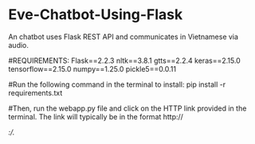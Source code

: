 # Eve-Chatbot-Using-Flask
An chatbot uses Flask REST API and communicates in Vietnamese via audio.


#REQUIREMENTS:
Flask==2.2.3
nltk==3.8.1
gtts==2.2.4
keras==2.15.0
tensorflow==2.15.0
numpy==1.25.0
pickle5==0.0.11 

#Run the following command in the terminal to install:
pip install -r requirements.txt

#Then, run the webapp.py file and click on the HTTP link provided in the terminal. The link will typically be in the format http://<address>:<port>/.
